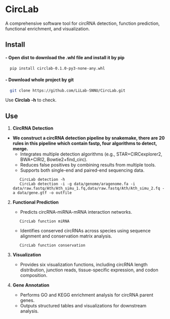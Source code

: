 # CircLab
A comprehensive software tool for circRNA detection,  function prediction, functional enrichment, and visualization.

Install
-----------
#### - Open dist to download the .whl file and install it by pip
```bash
  pip install circlab-0.1.0-py3-none-any.whl
```
#### - Download whole project by git
```bash
  git clone https://github.com/LiLab-SNNU/CircLab.git
```
Use **Circlab -h** to check.

Use
----

1. ​**CircRNA Detection**
- **We construct a circRNA detection pipeline by snakemake, there are 20 rules in this pipeline which contain fastp, four algorithms to detect, merge.**
   - Integrates multiple detection algorithms (e.g., STAR+CIRCexplorer2, BWA+CIRI2, Bowtie2+find_circ).  
   - Reduces false positives by combining results from multiple tools.  
   - Supports both single-end and paired-end sequencing data.
  ```bsh
     CircLab detection -h 
     CircLab detection -i -g data/genome/aragenome.fa -i data/raw.fastq/Ath/Ath_simu_1.fq,data/raw.fastq/Ath/Ath_simu_2.fq -a data/gene.gtf -o outfile 
  ```

2. ​**Functional Prediction**  
   - Predicts circRNA-miRNA-mRNA interaction networks.
   
    ```bsh
       CircLab function miRNA
    ```
   - Identifies conserved circRNAs across species using sequence alignment and conservation matrix analysis.
   
    ```bsh
       CircLab function conservation 
    ```

3. ​**Visualization**  
   - Provides six visualization functions, including circRNA length distribution, junction reads, tissue-specific expression, and codon composition.  

4. ​**Gene Annotation**  
   - Performs GO and KEGG enrichment analysis for circRNA parent genes.  
   - Outputs structured tables and visualizations for downstream analysis.  

